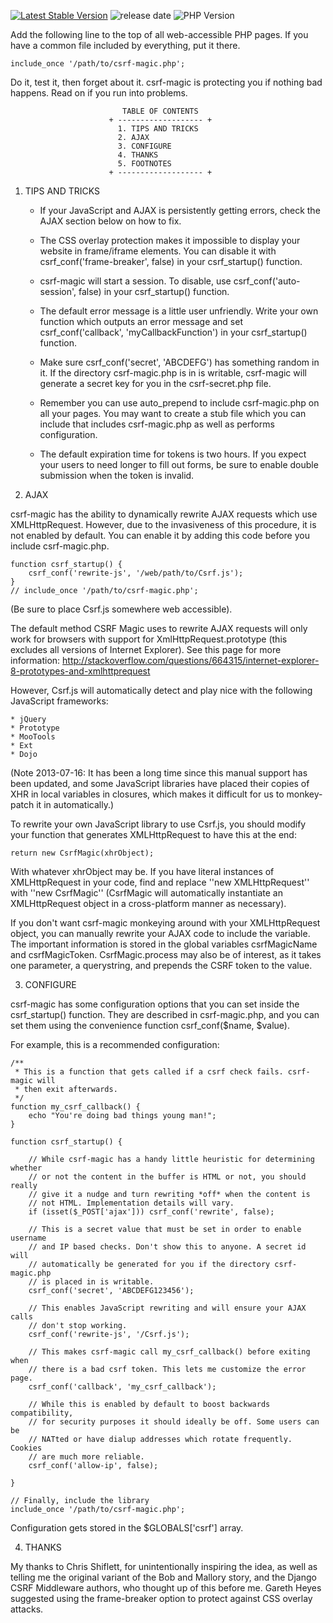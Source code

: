 [![Latest Stable Version](https://poser.pugx.org/yetiforce/csrf-magic/v/stable)](https://packagist.org/packages/yetiforce/csrf-magic)
![release date](https://img.shields.io/github/release-date/YetiForceCompany/csrf-magic)
![PHP Version](https://img.shields.io/packagist/php-v/yetiforce/csrf-magic)

Add the following line to the top of all web-accessible PHP pages. If you have
a common file included by everything, put it there.

    include_once '/path/to/csrf-magic.php';

Do it, test it, then forget about it. csrf-magic is protecting you if nothing
bad happens. Read on if you run into problems.


                             TABLE OF CONTENTS
                          + ------------------- +
                            1. TIPS AND TRICKS
                            2. AJAX
                            3. CONFIGURE
                            4. THANKS
                            5. FOOTNOTES
                          + ------------------- +


1.  TIPS AND TRICKS

    * If your JavaScript and AJAX is persistently getting errors, check the
      AJAX section below on how to fix.

    * The CSS overlay protection makes it impossible to display your website
      in frame/iframe elements.  You can disable it with
      csrf_conf('frame-breaker', false) in your csrf_startup() function.

    * csrf-magic will start a session.  To disable, use csrf_conf('auto-session',
      false) in your csrf_startup() function.

    * The default error message is a little user unfriendly.  Write your own
      function which outputs an error message and set csrf_conf('callback',
      'myCallbackFunction') in your csrf_startup() function.

    * Make sure csrf_conf('secret', 'ABCDEFG') has something random in it.  If
      the directory csrf-magic.php is in is writable, csrf-magic will generate
      a secret key for you in the csrf-secret.php file.

    * Remember you can use auto_prepend to include csrf-magic.php on all your
      pages.  You may want to create a stub file which you can include that
      includes csrf-magic.php as well as performs configuration.

    * The default expiration time for tokens is two hours. If you expect your
      users to need longer to fill out forms, be sure to enable double
      submission when the token is invalid.


2.  AJAX

csrf-magic has the ability to dynamically rewrite AJAX requests which use
XMLHttpRequest.  However, due to the invasiveness of this procedure, it is
not enabled by default.  You can enable it by adding this code before you
include csrf-magic.php.

    function csrf_startup() {
        csrf_conf('rewrite-js', '/web/path/to/Csrf.js');
    }
    // include_once '/path/to/csrf-magic.php';

(Be sure to place Csrf.js somewhere web accessible).

The default method CSRF Magic uses to rewrite AJAX requests will
only work for browsers with support for XmlHttpRequest.prototype (this excludes
all versions of Internet Explorer).  See this page for more information:
http://stackoverflow.com/questions/664315/internet-explorer-8-prototypes-and-xmlhttprequest

However, Csrf.js will
automatically detect and play nice with the following JavaScript frameworks:

    * jQuery
    * Prototype
    * MooTools
    * Ext
    * Dojo

(Note 2013-07-16: It has been a long time since this manual support has
been updated, and some JavaScript libraries have placed their copies of XHR
in local variables in closures, which makes it difficult for us to monkey-patch
it in automatically.)

To rewrite your own JavaScript library to use Csrf.js, you should modify
your function that generates XMLHttpRequest to have this at the end:

    return new CsrfMagic(xhrObject);

With whatever xhrObject may be. If you have literal instances of XMLHttpRequest
in your code, find and replace ''new XMLHttpRequest'' with ''new CsrfMagic''
(CsrfMagic will automatically instantiate an XMLHttpRequest object in a
cross-platform manner as necessary).

If you don't want csrf-magic monkeying around with your XMLHttpRequest object,
you can manually rewrite your AJAX code to include the variable. The important
information is stored in the global variables csrfMagicName and csrfMagicToken.
CsrfMagic.process may also be of interest, as it takes one parameter, a
querystring, and prepends the CSRF token to the value.


3.  CONFIGURE

csrf-magic has some configuration options that you can set inside the
csrf_startup() function. They are described in csrf-magic.php, and you can
set them using the convenience function csrf_conf($name, $value).

For example, this is a recommended configuration:

    /**
     * This is a function that gets called if a csrf check fails. csrf-magic will
     * then exit afterwards.
     */
    function my_csrf_callback() {
        echo "You're doing bad things young man!";
    }

    function csrf_startup() {

        // While csrf-magic has a handy little heuristic for determining whether
        // or not the content in the buffer is HTML or not, you should really
        // give it a nudge and turn rewriting *off* when the content is
        // not HTML. Implementation details will vary.
        if (isset($_POST['ajax'])) csrf_conf('rewrite', false);

        // This is a secret value that must be set in order to enable username
        // and IP based checks. Don't show this to anyone. A secret id will
        // automatically be generated for you if the directory csrf-magic.php
        // is placed in is writable.
        csrf_conf('secret', 'ABCDEFG123456');

        // This enables JavaScript rewriting and will ensure your AJAX calls
        // don't stop working.
        csrf_conf('rewrite-js', '/Csrf.js');

        // This makes csrf-magic call my_csrf_callback() before exiting when
        // there is a bad csrf token. This lets me customize the error page.
        csrf_conf('callback', 'my_csrf_callback');

        // While this is enabled by default to boost backwards compatibility,
        // for security purposes it should ideally be off. Some users can be
        // NATted or have dialup addresses which rotate frequently. Cookies
        // are much more reliable.
        csrf_conf('allow-ip', false);

    }

    // Finally, include the library
    include_once '/path/to/csrf-magic.php';

Configuration gets stored in the $GLOBALS['csrf'] array.


4.  THANKS

My thanks to Chris Shiflett, for unintentionally inspiring the idea, as well
as telling me the original variant of the Bob and Mallory story,
and the Django CSRF Middleware authors, who thought up of this before me.
Gareth Heyes suggested using the frame-breaker option to protect against
CSS overlay attacks.
